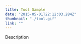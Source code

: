 ```yaml
---
title: Tool Sample
date: "2015-05-01T22:12:03.284Z"
thumbnail: "./tool.gif"
link: ""
---
```


Description
